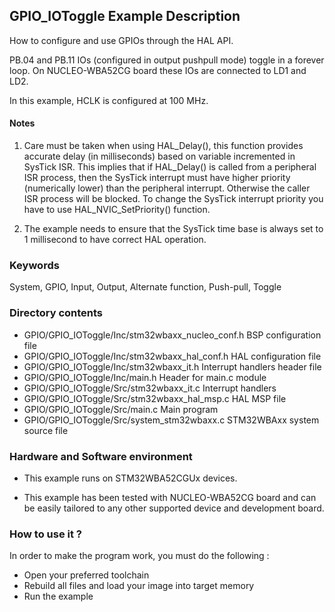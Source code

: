 ## <b>GPIO_IOToggle Example Description</b>

How to configure and use GPIOs through the HAL API.

PB.04 and PB.11 IOs (configured in output pushpull mode) toggle in a forever loop.
On NUCLEO-WBA52CG board these IOs are connected to LD1 and LD2.

In this example, HCLK is configured at 100 MHz.

#### <b>Notes</b>

 1. Care must be taken when using HAL_Delay(), this function provides accurate delay (in milliseconds)
    based on variable incremented in SysTick ISR. This implies that if HAL_Delay() is called from
    a peripheral ISR process, then the SysTick interrupt must have higher priority (numerically lower)
    than the peripheral interrupt. Otherwise the caller ISR process will be blocked.
    To change the SysTick interrupt priority you have to use HAL_NVIC_SetPriority() function.

 2. The example needs to ensure that the SysTick time base is always set to 1 millisecond
    to have correct HAL operation.

### <b>Keywords</b>

System, GPIO, Input, Output, Alternate function, Push-pull, Toggle

### <b>Directory contents</b>

  - GPIO/GPIO_IOToggle/Inc/stm32wbaxx_nucleo_conf.h BSP configuration file
  - GPIO/GPIO_IOToggle/Inc/stm32wbaxx_hal_conf.h    HAL configuration file
  - GPIO/GPIO_IOToggle/Inc/stm32wbaxx_it.h          Interrupt handlers header file
  - GPIO/GPIO_IOToggle/Inc/main.h                   Header for main.c module  
  - GPIO/GPIO_IOToggle/Src/stm32wbaxx_it.c          Interrupt handlers
  - GPIO/GPIO_IOToggle/Src/stm32wbaxx_hal_msp.c     HAL MSP file
  - GPIO/GPIO_IOToggle/Src/main.c                   Main program
  - GPIO/GPIO_IOToggle/Src/system_stm32wbaxx.c      STM32WBAxx system source file

### <b>Hardware and Software environment</b>

  - This example runs on STM32WBA52CGUx devices.

  - This example has been tested with NUCLEO-WBA52CG board and can be
    easily tailored to any other supported device and development board.

### <b>How to use it ?</b>

In order to make the program work, you must do the following :

 - Open your preferred toolchain
 - Rebuild all files and load your image into target memory
 - Run the example

